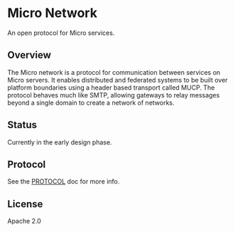 # Micro Network

An open protocol for Micro services.

## Overview

The Micro network is a protocol for communication between services on Micro servers. 
It enables distributed and federated systems to be built over platform boundaries using 
a header based transport called MUCP. The protocol behaves much like SMTP, allowing gateways 
to relay messages beyond a single domain to create a network of networks. 

## Status

Currently in the early design phase.

## Protocol

See the [PROTOCOL](PROTOCOL.md) doc for more info.

## License

Apache 2.0
